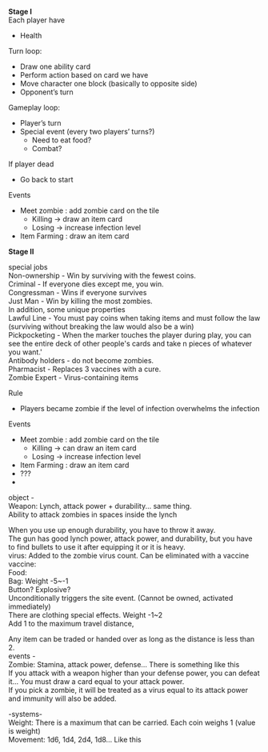**Stage I**  
Each player have

- Health

Turn loop:

- Draw one ability card  
- Perform action based on card we have   
- Move character one block (basically to opposite side)   
- Opponent’s turn

Gameplay loop:

- Player’s turn  
- Special event (every two players’ turns?)  
  - Need to eat food?  
  - Combat?

If player dead

- Go back to start


Events

- Meet zombie : add zombie card on the tile  
  - Killing \-\> draw an item card  
  - Losing \-\> increase infection level  
- Item Farming : draw an item card

**Stage II**

special jobs  
Non-ownership \- Win by surviving with the fewest coins.  
Criminal \- If everyone dies except me, you win.  
Congressman \- Wins if everyone survives   
Just Man \- Win by killing the most zombies.  
In addition, some unique properties  
Lawful Line \- You must pay coins when taking items and must follow the law (surviving without breaking the law would also be a win)  
Pickpocketing \- When the marker touches the player during play, you can see the entire deck of other people's cards and take n pieces of whatever you want.'  
Antibody holders \- do not become zombies.  
Pharmacist \- Replaces 3 vaccines with a cure.  
Zombie Expert \- Virus-containing items

Rule

- Players became zombie if the level of infection overwhelms the infection 

Events

- Meet zombie : add zombie card on the tile  
  - Killing \-\> can draw an item card  
  - Losing \-\> increase infection level  
- Item Farming : draw an item card  
- ???  
- 

object \-   
Weapon: Lynch, attack power \+ durability... same thing.  
 Ability to attack zombies in spaces inside the lynch

When you use up enough durability, you have to throw it away.  
The gun has good lynch power, attack power, and durability, but you have to find bullets to use it after equipping it or it is heavy.  
virus: Added to the zombie virus count. Can be eliminated with a vaccine  
vaccine:  
Food:   
Bag: Weight \-5\~-1  
Button? Explosive?  
Unconditionally triggers the site event. (Cannot be owned, activated immediately)  
There are clothing special effects. Weight \-1\~2  
Add 1 to the maximum travel distance, 

Any item can be traded or handed over as long as the distance is less than 2\.  
events \-  
Zombie: Stamina, attack power, defense… There is something like this  
If you attack with a weapon higher than your defense power, you can defeat it... You must draw a card equal to your attack power.  
If you pick a zombie, it will be treated as a virus equal to its attack power and immunity will also be added.

\-systems-  
Weight: There is a maximum that can be carried. Each coin weighs 1 (value is weight)  
Movement: 1d6, 1d4, 2d4, 1d8… Like this

